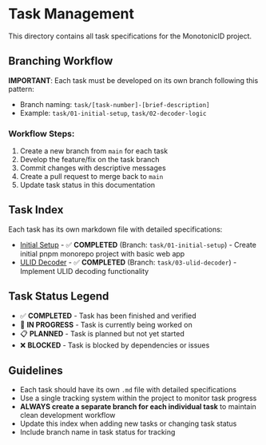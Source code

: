# Task Management

This directory contains all task specifications for the MonotonicID project.

## Branching Workflow

**IMPORTANT**: Each task must be developed on its own branch following this pattern:
- Branch naming: `task/[task-number]-[brief-description]`
- Example: `task/01-initial-setup`, `task/02-decoder-logic`

### Workflow Steps:
1. Create a new branch from `main` for each task
2. Develop the feature/fix on the task branch
3. Commit changes with descriptive messages
4. Create a pull request to merge back to `main`
5. Update task status in this documentation

## Task Index

Each task has its own markdown file with detailed specifications:

- [Initial Setup](./01-initial-setup.md) - ✅ **COMPLETED** (Branch: `task/01-initial-setup`) - Create initial pnpm monorepo project with basic web app
- [ULID Decoder](./03-ulid-decoder.md) - ✅ **COMPLETED** (Branch: `task/03-ulid-decoder`) - Implement ULID decoding functionality

## Task Status Legend

- ✅ **COMPLETED** - Task has been finished and verified
- 🔄 **IN PROGRESS** - Task is currently being worked on
- 📋 **PLANNED** - Task is planned but not yet started
- ❌ **BLOCKED** - Task is blocked by dependencies or issues

## Guidelines

- Each task should have its own `.md` file with detailed specifications
- Use a single tracking system within the project to monitor task progress
- **ALWAYS create a separate branch for each individual task** to maintain clean development workflow
- Update this index when adding new tasks or changing task status
- Include branch name in task status for tracking
